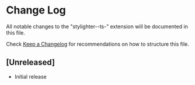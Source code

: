 # Change Log

All notable changes to the "stylighter--ts-" extension will be documented in this file.

Check [Keep a Changelog](http://keepachangelog.com/) for recommendations on how to structure this file.

## [Unreleased]

- Initial release